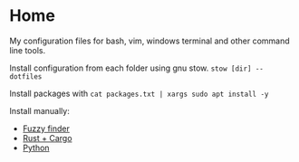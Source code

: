 # Home

My configuration files for bash, vim, windows terminal and other command line tools.

Install configuration from each folder using gnu stow. `stow [dir] --dotfiles`

Install packages with `cat packages.txt | xargs sudo apt install -y`

Install manually:

- [Fuzzy finder](https://github.com/junegunn/fzf)
- [Rust + Cargo](https://doc.rust-lang.org/cargo/getting-started/installation.html)
- [Python](https://devguide.python.org/getting-started/setup-building/)

